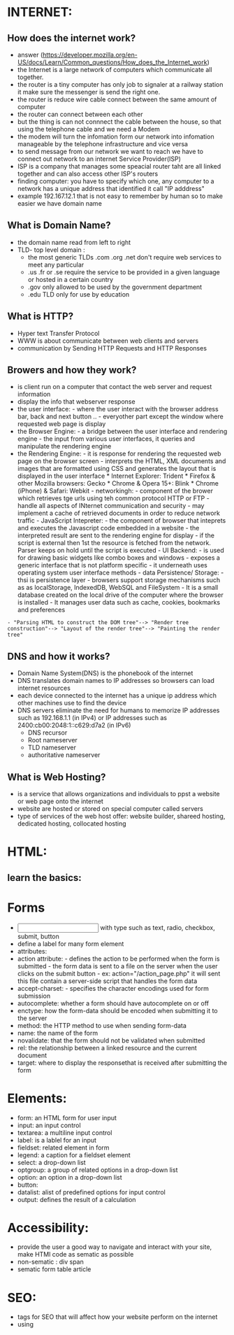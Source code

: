 # INTERNET:
## How does the internet work?
   - answer (https://developer.mozilla.org/en-US/docs/Learn/Common_questions/How_does_the_Internet_work)
   - the Internet is a large network of computers which communicate all together.
   - the router is a tiny computer has only job to signaler at a railway station it make sure the messenger is send the right one.
   - the router is reduce wire cable connect between the same amount of computer
   - the router can connect between each other
   - but the thing is can not connnect the cable between the house, so that using the telephone cable  and we need a Modem
   - the modem will turn the infomation form our network into infomation manageable by the telephone infrastructure and vice versa
   - to send message from our network we want to reach we have to connect out network to an internet Service Provider(ISP)
   - ISP is a company that manages some speacial router taht are all linked together and  can also access other ISP's routers
   - finding computer: you have to specify which one, any computer to a network has a unique  address that identified it call "IP adddress"
   - example 192.167.12.1 that is not easy to remember by human so to make easier we have domain name
## What is Domain Name?
   - the domain name read from left to right
   - TLD- top level domain : 
        - the most generic TLDs .com .org .net don't require web services to meet any particular
        - .us .fr or .se require the service to be provided in a given language or hosted in a certain country
        - .gov only allowed to be used by the government department
        - .edu TLD only for use by education
## What is HTTP?
   - Hyper text Transfer Protocol
   - WWW is about communicate between web clients and servers
   - communication by Sending HTTP Requests and HTTP Responses
## Browers and how they work?
   - is client run on a computer that contact the web server and request information
   - display the info that webserver response
   - the user interface: 
            - where the user interact with the browser address bar, back and next button ..
            - everyother part except the window where requested web page is display
   - the Browser Engine:
            - a bridge between the user interface and rendering engine
            - the input from various user interfaces, it queries and manipulate the rendering engine
   - the Rendering Engine: 
            - it is response for rendering the requested web page on the browser screen 
            - interprets the HTML, XML documents and images that are formatted using CSS and generates the layout that is displayed in the user interface
            * Internet Explorer: Trident
            * Firefox & other Mozilla browsers: Gecko
            * Chrome & Opera 15+: Blink
            * Chrome (iPhone) & Safari: Webkit
    - networkingh:
            - component of the brower which retrieves tge urls using teh common protocol HTTP or FTP
            - handle all aspects of INternet communication and security
            - may implement a cache of retrieved documents in order to reduce network traffic
    - JavaScript Intepreter:
            - the component of browser that inteprets and executes the Javascript code embedded in a website
            - the interpreted result are sent to the rendering engine for display
            - if the script is external then 1st the resource is fetched from the network. Parser keeps on hold until the script is executed
    - UI Backend:
            - is used for drawing basic widgets like combo boxes and windows
            - exposes a generic interface  that is not platform specific
            - it underneath uses operating system user interface methods
    - data Persistence/ Storage: 
            - thsi is persistence layer
            - browsers support storage mechanisms such as as localStorage, IndexedDB, WebSQL and FileSystem
            - It is a small database created on the local drive of the computer where the browser is installed 
            - It manages user data such as cache, cookies, bookmarks and preferences

    - "Parsing HTML to construct the DOM tree"--> "Render tree construction"--> "Layout of the render tree"--> "Painting the render tree"
## DNS and how it works?
- Domain Name System(DNS) is the phonebook of the internet
- DNS translates domain names to IP addresses so browsers can load internet resources
- each device connected to the internet has a unique ip address which other machines use to find the device 
- DNS servers eliminate the need for humans to memorize IP addresses such as 192.168.1.1 (in IPv4) or IP addresses such as 
2400:cb00:2048:1::c629:d7a2 (in IPv6)
    - DNS recursor
    - Root nameserver
    - TLD nameserver
    - authoritative nameserver
## What is Web Hosting?
- is a service that allows organizations and individuals to ppst a website or web page onto the internet
- website are hosted or stored on special computer called servers
- type of services of the web host offer: website builder, shareed hosting, dedicated hosting, collocated hosting
# HTML:
## learn the basics:
# Forms
- <input type=""> with type such as text, radio, checkbox, submit, button
- <lable> define a label for many form element
- attributes: 
- action attribute:
                        - defines the action to be performed when the form is submitted 
                        - the form  data is sent to a file on the server when the user clicks on the submit button
                        - ex: action="/action_page.php" it will sent this file contain a server-side script that handles the form data
- accept-charset:
        - specifies the character encodings used for form submission
- autocomplete: whether a form should have autocomplete on or off
- enctype: how the form-data should be encoded when submitting it to the server
- method: the HTTP method to use when sending form-data
- name: the name of the form 
- novalidate: that the form should not be validated when submitted
- rel: the relationship between a linked resource and the current document
- target: where to display the responsethat is received after submitting the form 
# Elements:
- form: an HTML form for user input
- input: an input control 
- textarea: a multiline input control
- label: is a lablel for an input
- fieldset: related element in form 
- legend: a caption for a fieldset element
- select: a drop-down list
- optgroup: a group of related options in a drop-down list
- option: an option in a drop-down list
- button: 
- datalist: alist of predefined options for input control
- output: defines the result of a calculation

# Accessibility:
- provide the user a good way to navigate and interact with  your site, make HTMl code as sematic as possible 
- non-sematic : div span
- sematic form table article
# SEO:
- tags for SEO that will affect how your website perform on the internet
- using <title> tag how searches see your page in google and BIng
- Meta Description tags
- Header tags
- Alt tags for images
# CSS:
## position : 
- relative  to it normal position, 
- static is by default according to normal flow, 
- fixed is relative to viewport same place when pages is scrolled
- absolute is relative to nearest positioned ancestor
## Specificity:
- there are two or more conflicting CSS rules that point to same element, will follow the Hierarchy rule
        - Inline style :attached directly to the element to be style
        - IDs: an I is a unique identifier the page element
        - Classes, attributes and pseudo-classes: .classes, [atributes], pseudo-classes such as :hover, :focus
        - Elements and pseudo-elements: h1, div, ... :before, :after
- Equal specificity: latest rule count
- the more specific than will be applied 
- contextual selector are more specifich than single element selector : the embedded style sheet is closer to the element to be styled
- A class selector beats any number of element selectors :  a class selector such as .intro beats h1, p, div, 
- the universal selector and inherited values have a specificity of 0
## Media Queries:
- use to response to media types
- such as : 
        - width and height of the viewport
        - w and h of device
        - orientation
        - resolution
- @media not|only mediatype and (expressions){
        CSS-code;
}
- mediatype: 
        - all: used for all media type devices
        - print: used for printers
        - screen: used for computer screens, * screen
        - speech: used for screenreader that read the page out loud
- Float: 
        - property that is used for positioning and formatting content let an image float left to the text in a containner
        - left right none inherit
- Clear:
        - what elements can float beside the cleared element  and on which side
        - if the element is taller than the element containing it, and it is floated, it will overflower ougtside the container using {overflow : auto} to fix
- display:
        - if/how an element is displayed
        - value is : block , inline
- visibility:
        - whether or not an element should be 
- Box Model:(is used when talking about design an layout)
        - consists of margins, borders, padding nad actual content
        - content is the box where text and image appear
        - padding is transparent, clears an area around content
        - border is area around padding
        - margin clears an area outside the border, margin is transparent
- CSS Grid:
        - using base layout systemt, with row and columns , without ahving using the floats and positioning
        - set display to grid or inline-grid
        - attribute : grid-column-gap, grid-row-gap, grid-gap
        - grid-template-columns: defines the number of columns in your grid layout
        - grid-template-row: defines the number of rows
        - grid items, grid container contains grid items by default has one grid items but can style the grid items so will span multiple columns and row
        - grid-column defines on which column to places an items short hand for column start column end
        - grid-row short hand for grid-row-start  grid-row-end
        - ex: grid-row: 1 / 4  is start at row 1 end on row 4
        - ex :grid-row : 1/ span 2 start at row 1 and span 2 rows
        - grid-area: start row / start col / end row / end col 
        - grid-template-areas named grid items can be referred by this property of the grid container
- CSS FLexBox:
        - block for sections a webpage
        - Inline for text
        - table for two dimensional table data
        - positioned, for explicit position of an element
        - propeties: flex-direction, flex-wrap, flex-flow, justify-content, align-items, align-items, align-content
        - flex items: order , flex-grow, flex-shrink, flex-basis, flex, align-self
        - flex responsive : display: flex, flex directtion

# JavaScript
## instroduction:
- getELementById(): document.getElementById("demo").innerHTML ="hello javascript";
- place inside the <script>
-  Js vs Java language:
        - resembles Java but does not have Java static typing and stong type check
        - js follows most java expression syntax, naming convention and basic control flow constructs
        - JS also support function without any apecial declarative requirements
        - dont need to declare all var, classes ,and methods
        - dont have to concern with whether methods are public private protected
        - Java is class based programming language designed for fast execution and type safety
        - type safety means that you cant cast a java integer into an object reference or access private memory by corrupting Java Bytecodes, Class-based model means that programming consist exclusive  of calss and their methpd
        - inheritance nad strong type resquires tightly coupled object hiearchies
        - java more complex than javascript
- JavaScript and ECMAScript
        - The ECMAScript specification is a set of requirements for implemenitn EcmaScript. 
        - ES doc is not intended to help scipt programmers. use js doc for information when writing scripts
        - js doc descripber aspects of language that are appropriate for a js progammer
## basic:
- comments  : // /***/ 
- Declarations: var let const
- Data types:
        - primitives
                - Boolean
                - null
                - undefined
                - Number
                - BigInt
                - String
                - Symbol
        - Object

- Converting string to number:
        - parseInt()
        - parserFloat()

- Literals
        - Array
        - Boolean
        - Floating-point
        - Numeric
        - Object
        - RegExp
        - String
- Exception handling statements
        - throw expression
        - try ... catch
        - try{ 
        -       func(param) // this may throe an error
        -}catch (e){
        -       handleError(e) // if an error occurrde, handle it
        -}finally{ 
        -       closeMyfile() // always close the resource
        - }
- Regular expression
        - let re = /ab+c/;
        - let re = new RegExp('ab+');
        - Character classes \, ., \cX, \d, \D, \fooo, [\d]
        - AsserTions : ^, $, x(?=y), include boundaries, which indicate the beginnings and ending of lines and words, and other patterns indicating in some way that a match is posible
        - sepecial character such as * then using Backslash 
        - exec() return array info or null on mismatch
        - test() return true false
        - match() return all of matches capturing or null
        - matchAll() iterator containing all of the matches
        - search() test for a match in a string return index match 
        - replace() search match and replce match 
        - replaceAll() search all  and replace all
        - split() used regular expression or a fixed string to break a string into an array of substrings
- class-based vs. prototype-based languages
        - object-oriented languages: classes and instances
        - class defines all of the properties that characterize a certain set of object
        - an Instance, on the other hand, is the instantiation of a class
        - subclasses and inheritance
        - js all object can inherit from another object
        - define and create a set of object with constructor functions
        - uising new to creation of new object
        - construction of object hierarchy :
                                 - java :construct an object hierachy by using class definitions to define subclasses of existing classes
                                 - js: construct by assigning an object as the prototype associated with a constructor function
        - Inheritance model: 
                                - java: by following the class chain
                                - js: by followign prototype chain
        - extension of properties:
                                - java": class definition specifies all properties of all instances of a class. Cannot add properties dynamically at run time
                                - js: constructor function or prototype specifies an initial set of properties. can add or remove dynamically to individual objects or to the entire set of object
- Promise:
        - is an object representing the eventual completion or failure of an asynchronous operation
        - a promise is return object to which you attach callbacks, instead of passing callbacks into a function
        - chaining : const promise = dosomething();
        -            const promise2= promise.then(successCallback, failureCallBack)
        - it is possible to chain after a failure such as catch
        - you migght recall seeing failurecallback three times in the pyramid of doom earlier compared to only once at the end of the promise chain 
        - Rejection event: whenever a promise is rejected , one of two events  is sent to the global scope:
                - rejectionhandled: sent when promise is rejected, after that rekection has been handled by the executors reject function
                - unhandledredjection: sent when a promise is rejected but there is no rejection handler availabler
        - there make it possible to offer fallback error handing for promises, as well as to help debug issues with your promise managemen. these handlers are globalper context, so all errors will go to the same event handlers, regardless of source 
        - one case of special usefulness when writing code for node.js its common that modules you include in your project may have unhandle rejected promises
        logged to the console by the Node.js runtime by adding handler in node.js
        - process.on("unhandledRejection", (reason, promise)=> {
                // the code what todo and should do here
        })
        - in an ideal world all asynchronous functions would already return promises. unforturnately, some APIs still expect success and or failure callbacks to be passed in the old way
        - .resolve(), .reject()
        - .all(), .race() tools for running asynchronous operation in parallel
        - composeAsync() will accept any number of functions as arguments, and will return a new function that accepts an initial valeu to be passed through the composition pipeline
        - Timming 
        - Nesting
- DOM manipulation:
        - to gain familiarity with the core DOM APIs, and the other APIs commonly associated with DOM and document manipulation 
        - Navigator:represent the state and identify  of teh browser exist on the web, can use this object to retrieve things like the user's preferred language, a media stream from the users webcame,etc
        - Window: is the browser tap taht a web page is loaded into, is object window in js, manipulate the doccument loaded into that window store data spaecific to that document on the client-side, attach an event handler to current window 
        - Document: is the actual page loaded into the window, can using this object to manipulate the HTML CSS 
                - element node: an element as it exist in the DOM
                - root node: top node in the tree which in the case of hTMl is always HTML
                - child node: a node directly inside another node 
                - descendant node : a node anywhere inside another node
                - parent node: a node which has a node inside
                - sibling nodes: nodes that sit on the same level in the DOM
                - Tex node : a node containing a text string
                - querySelector()
                - querySelectorAll()
                - getElementById()
                - getElementByTagName()
- Fetch API:
        - diff from jQuery.ajax():
                - fetch wont reject on http error status
                - fetch can receive cross site cookie
                - fetch wont sent cookies
        - supplying resquest options:
                - method can optionally accept a second parameter, and init object that allows you to control a number of different setting
        - Send a Request to a Server
                - open("GET", "ajax_info.txt, true); specifies the type of request,
                                - method: the type of request: GET or POST
                                - url: the server (file) location
                                - async: true(asynchronous) or false(sychronous)
                - send();  sends the request to the server used for GET
                - sent(string): sends the request to the server used for POST
                -POST over GET for cached file is not an option, sending a large amount of dta to the server, sending user input, POST is more robust and secure than GET
        - Synchronous Request
        - Server REsponse:
                - onreadystatechange : defines a function to be called when the readystate property changes
                - readyState :
                        - holds the statis of the  XMLHTTPRequest
                        - 0 : request not initialized
                        - 1: server connecttion established
                        - 2: request received
                        - 3: processing request
                        - 4: request finished and response is ready
                - status:
                        - 200: OK
                        - 403: Forbidden
                        - 404: page not found
                - statusText:
                        Returns the status-text
                - property:
                - responseText get teh response data as a string
                - responseXML get teh response data as XML data
                - methods:
                - getResponseHeader(): return specific header information form the server resource
                - getAllResponseHeaders(): return all the header information from the server resource
- ES6:
        - let keyword
        - const keyword
        - arrow function 
        - class classname{constructor(){....}} not an object it is a template for javascript object
        - promise
        - .find()
        - .findIndex()
        - Number.isInteger(), isSafeInteger(), isFinite(), isNaN()
- modular Javascript:
        - dependdent on the import and export
- Hoisting is  default behabvior of moving declarations to the top
        - variable can use before it declare
        - overlooked behavior of javaScript
        - using let variable before it is declared will result in ReferenceError
        - to avoid bugs, always declare all variables at the beginning of every scope
- "use strict" can not use undeclared variables
        - write secure mode
        - using an oject without declaring it is not allowed
        - deleting a variable is not allowed
        - deleting a function is not allowed
        - deleting an undeletable property is not allowed
        - duplicating a paramenter name is not allowed
        - octal numeric literal are not allowed
        - octal  escapse character are not allowed
        - writing to a read-only, get-only property is not allowed
        - argumnets with can not use as variable
        - for security reasons, eval() is not allowed to create variable in the scope from which it was called
        - for "this" in strict mode it will return underfined and functions in normal mode will return the global object
- Prototypes:
        - object constructor:
- Shadow DOM:
        -  is a key part of this, providing a way to attach a hidden separated DOM to an element
        - shadow host : the regular DOm node that the shadow DOM is attached to
        - shadow tree:  The DOM tree inside teh shadow DOM
        - Shadow boundary: the place where the shadow DOM ends, and the regular DOM begins
        - shadow root: the root node of the shadow tree
- basic usage:
        - element.attachShadow() with mode : 'open', 'closed'
        - element.shadowRoot;
- Event Bubbling :
        - event propagation model wherein listeners are fired from the target of the event, up
- Capturing phase: the event goes down to the element
- target phase : the event reached the target elemnet
- bubbling phase: the event bubbles up from the element.
# Web Security Knowlege:
## HTTP :  
        - send data between a web browser and a website
        - no one else can access the data, Because it used TLS protocol to encrypt communication
- How it work ?
        - uses encryption communication protoco, Named Transport Layer Security
        - was known as Secure Sockets Layer(SSL)
        - encryption uses two keys:   
                - public key: this shared between the browser and website
                - private key : this key used to decrypt information encrypted by the public key and it not shared out of the server
- TLS ?
        - the most protocol in use and designed to facilitate privacy, data security for communications over the internet
        - the use case o TLS is encrypting the communication between  applicaiton and servers, emails, messaging voice by Use (VoIP)
        - must install the TLS and SSL certification
        - TLS handshake step
        - determind the version of the TLS will use during  the session
        - authenticate the identity of the server by using TLS certificate
        - generate the session key for use during the session after the handshake process ended
- SSL? 
        - secure Socket Layer. an encryption base internet security protocol, it was founded for the ensuting of the integrity and privacy of the connections of the internet by Netscape
- CORS?
        - Crossing Origin Resource SHaring is Machanism that uses HTTP header to specify which outer origin have access to the local asset and 
        - how can access it  that is mean we can make a white list for the allowed crossing origins that has access to our assets
        - when the site makes a get request to get resource from the out server, the browser add a header that contain s the origin like http://www.example.com
        - server receives req and searches in it white list Access-Control-Allow-Origin: *
        - if the server specifies the methods it will compare the request  method with its example
- OWASP?
        - security knowlege framework
        - static code analysis
        - code reviews
        - security automation testing
        - penetration test
- Content Security Policy:
        - is an added layer of security that helps to detect and mitigate certain type of attacks, including cross site scripting and data injection attacks        
# CSS Architecture:
- Efficiency: to reduce the time spent thinking about how things should be done and increase the time doing things
- Consistency: want to make sure all developers are on the same page
## CSS Global:
- rule that apply crosswise to all components
- use tokens to keep the design consistent across all compoments and reduce the size of their CSS
## BEM:
- Blocks ELements Modifiers is naming methodology aimed at creating resusable components
- block__element--modifier
## Utilitty Class
- todo only one thing
# CSS preprocessor:
- is the program that lets you generate CSS from the preprocessor's own unique Syntax
- many preprocessors , but the most css preprocessor will add some feature that dont exist in pure CSS, such as mixin, nesting, selector, inheritance selector, 
- must install css compiler on your web server OR compile to dev environment then upload compiled css file to webserver
# npm script
- open source developers from every continent use npm to share and borrow packages, adn many organization use npm to manage private development as well
- three distinct components (the website, the command line interface, the registry)
## website: 
- to discover packages, set up profiels and manage other aspects of your npm experience: can set up  organization to manage access to public or private package
## CLI:
- runs from terminal, and is how most developer interact with npm 
## Registry:
- a large public database of JavaScript software and the meta-information surrounding it
## Task Runner
# WebPack
## Core Concepts:
- Entry: An entry point indicated which module webpack should use to begin building out its internal dependency graph, webpack will figure out which other modules and libraries that entry point depends on
        - Usage: entry: string | [string]  // single Entry syntax
        - entry : {<entryChunkName> string| [string]}{}
- Output: propety tells webpack where to emit the bundle it creates and how to name these files, it default  to ./dist/main.js for main output file and to the ./dist folder for any other generate file
        - can configure this part of the process by specifying an output field in your configuration: webpack.config.js.
        - output.filename and output.path properties to tell webpack the name of our bundle and where we want ro be emmited to
- Loaders:
        - out of the box, webpack only understands JavaScript and JSON files. Loaders allow webpack to process other types of files and convert them into valid modules that can be consumed by your application and added to the dependency graph
        - 
- Plugins:
- Mode
- Browser Compatibility
# Modern CSS:
## CSS Moduler: 
- all class names nad animation names are scopeb locally by default
- is not in offical spec but rather a process in build step with help of webpack that changes class names and selector to be scoped
# ReactjS- Redux:
## Redux:
 - Redux is a pattern and library for managing and updating application state, suing event called "actions"
 - Redux helps manage global state - state that is needed across many parts of your application
 - need Redux 
        - when haev large amount of application state that are needed in many place in the app
        - the app state is updated frequently overtime
        - logic to update that state may be complex
        - the app has a medium or a large-sized codebase, and might be worked on the many people
- react-redux package
- redux toolkit: is our recommended approach for writing Resuc logic, builds in our suggested best practices, simplifies most REDux task, prevent common mistakes , and make it easier to write Redux application
- redux devtool extension
        - show a history of the changes to state your Redux store over time
        - this allows you to debug your application effectively, including using powerful techniques like time travel debug
- state management:
        - state: the source of truth that drives our app
        - view: a declaretive description of the UI based on the current state
        - actions, the events that occur in the app based on uper input , and trigger unpdates in the state
        - multiple components that need to share and use the same state
        - immutable it can never ve changed: your code must make copies of existing objects/arrays, and then modify the copies
- Teminology:
        - Actions: you can think of an action as an event that describes something that happened in the application
        - actions creator is function that creates and return an action object
- reducers: receives the current state and an action object : can think it as an event listener which handles events based on the received action (event ) type - logic step  check to see if the reducer cares about this action: if so make a copy of the state update the copy with new values and return it - otherwise, return the existing state unchanged: 
```javascript
                const initialState = { value: 0 }
                function counterReducer(state = initialState, action) {
                // Check to see if the reducer cares about this action
                if (action.type === 'counter/increment') {
                // If so, make a copy of `state`
                return {
                ...state,
                // and update the copy with the new value
                value: state.value + 1
                }
                }
                // otherwise return the existing state unchanged
                return state
                }
```
- store : is created by passing in a reducer, and has a method called getState that return the current state value
```javascript
import { configureStore } from '@reduxjs/toolkit'

const store = configureStore({ reducer: counterReducer })

console.log(store.getState())
// {value: 0}
```
- Dispatch 
        - teh redux store has a method called dispatch . the only way to update the state is to call store.dispatch() and pass in an action object
        - can think of dispatching actions as "triggering an event"
```javascript
store.dispatch({ type: 'counter/increment' })

console.log(store.getState())
// {value: 1}
```
- Selectors:
        - are functions that know how to extract specific pieces of information form a store state value, As an application grows bigger this can help avoid repeating logic as different parts of the app need to read the same date:

```javascript
const selectCounterValue = state => state.value

const currentValue = selectCounterValue(store.getState())
console.log(currentValue)
// 2
```
## Redux Application Data Flow
- one way data flow:
        -- State describes the condition of the app at a specific point in time
        -- the UI is rendered based on that state
        -- when something happens, the state is updated based on what occurred
        -- the UI re-renders based on the new state
- more detail step:
        -- initial setup
        -- Update
- create the feature
- create the store
- any React componet can use data from the redux store as needed:
        - any componet can read any data that is in the redux store
        - multiple components can read the same data, even at the same time
        - componets should extract the smallest amount of data they need to rednder themselves
        - components can combine values from props state, and the Redux store to determind what UI they need to render, they can read multiple piece of  data form the rtore nad reshape the daya as needed fir display
        - any component can dispatch  actions to cause state updates
- redux action creators can prepare action objects with the right contents
        - createSlice and createAction can accept a prepare callback that return the action payload
        - Unique Id and other random value should be put in the action, not calculated in the reuducer
- Reducers should contain the actual state update logic
        - Reducers can contain whatever logic is needed to calculate the next state
        - Action objects should contain just enough info to describe what happened
## Async Logic and Data Fetching
- You can write reusable "selector" functions to encapsulate reading values from the Redux state
Selectors are functions that get the Redux state as an argument, and return some data
- Redux uses plugins called "middleware" to enable async logic
        - The standard async middleware is called redux-thunk, which is included in Redux Toolkit
        - Thunk functions receive dispatch and getState as arguments, and can use those as part of async logic
- You can dispatch additional actions to help track the loading status of an API call
        - The typical pattern is dispatching a "pending" action before the call, then either a "success" containing the data or a "failure" action containing the error
        - Loading state should usually be stored as an enum, like 'idle' | 'loading' | 'succeeded' | 'failed'
- Redux Toolkit has a createAsyncThunk API that dispatches these actions for you
        - createAsyncThunk accepts a "payload creator" callback that should return a Promise, and generates pending/fulfilled/rejected action types automatically
        - Generated action creators like fetchPosts dispatch those actions based on the Promise you return
        - You can listen for these action types in createSlice using the extraReducers field, and update the state in reducers based on those actions.
        - Action creators can be used to automatically fill in the keys of the extraReducers object so the slice knows what actions to listen for.
- React middleware come in when we want to have async logic interact with the store by dispatch or checking the current store state, allow different kind os async logic to interact with the store . this allows you to write code that can dispatch actions and check the store state , while keeping that logic separate fom UI
- the most common async middleware is REDUX-THUNK- write plain functions that may contain async logic directly
- redux toolkits configureStore function automatically sets up the thunk middleware by default, adn we recommend using thunks as the standard approach for writing  async logic with redux
- Thunk Functions
        - one the thunk middleware has been added to the redux store, it allow you to pass thunk functions directly to store.dispatch. A thunk function will always be called with (dispatch, getState) as its arguments, and you can use them inside the thunk as needed
        - Thunk typically dispatch plain actions using action creator like dispatch(increment())
# XMLHttpRequest:
- The constructor initializes an XMLHttpRequest. It must be called before any other method calls.
1. onreadystatechange an eventhandekr that is called whenever the readystate attribute changes
2. readyState - readonly return an unsigned short, the state of the request
3. response - read only Returns an ArrayBuffer, Blob, Document, JavaScript object, or a DOMString, depending on the value of XMLHttpRequest.responseType, that contains the response entity body.
4. responseText -  Returns a DOMString that contains the response to the request as text, or null if the request was unsuccessful or has not yet been sent.
5. responseType - is an  enumerated value that defines teh response type
6. responseURL - return the serialized URL of the response or the empty string if the URL is null
7. responseXML - Returns a Document containing the response to the request, or null if the request was unsuccessful, has not yet been sent, or cannot be parsed as XML or HTML. Not available in workers.
8. status - Returns an unsigned short with the status of the response of the request.
9. statusText - Returns a DOMString containing the response string returned by the HTTP server. Unlike XMLHttpRequest.status, this includes the entire text of the response message ("200 OK", for example).
10. timeout - Is an unsigned long representing the number of milliseconds a request can take before automatically being terminated.
11. upload - is an XMLHttpRequestUpload, representing the upload process.
12. withCredentials - Is a Boolean that indicates whether or not cross-site Access-Control requests should be made using credentials such as cookies or authorization headers.

# Event Handlers:
- onreadystatechange as a property of the XMLHttpRequest instance is supported in all browsers
# Methods
 - abort() Aborts the request if it has already been sent.
 - getAllResponseHeaders() Returns all the response headers, separated by CRLF, as a string, or null if no response has been received.
 - getResponseHeader() Returns the string containing the text of the specified header, or null if either the response has not yet been received or the header doesn't exist in the response.
 - open() initializes a request
 - overrodeMimeType() Overrides the MIME type returned by the server.
 - send() sends the request. if the request is asynchronous 
 - setRequestHeader() sets the value of an HTTP request header. you must call setRequestHeader() after open(), but befero send()

# AJAX:
- Asynchronous JavaScripts and XML, while not a technology in itself, is a term corned in 2005,that describes a new approach  to using a number of existing technologes together including HTML or XHTML, CSS, JavaScript, DOM, XML, XSLT, and most importantly the XMLHttpRequest object.
- web apllication are able to make quick, incremental update to use ineterface without reloading the entire browser page This makes the application faster and more responsive to user actions
- X in AJAX stand for XML but JSOn used more than XML, it much advantage and a part of JavaScript. Both Json and Xml are used for packaging information in the Ajax model
## documentation
- The XMLHttpRequest API is the core of Ajax. This article will explain how to use some Ajax techniques, like:
1. Analyzing and manipulating the response of the server
2. Monitoring the progress of a request
3. Submitting forms and upload binary files – in pure Ajax, or using FormData objects
4. Using Ajax within Web workers
- Fetch API:
        - The Fetch API provides an interface for fetching resources. It will seem familiar to anyone who has used XMLHTTPRequest, but this API provides a more powerful and flexible feature set.
- Server-sent events
        - Traditionally, a web page has to send a request to the server to receive new data; that is, the page requests data from the server. With server-sent events, it's possible for a server to send new data to a web page at any time, by pushing messages to the web page. These incoming messages can be treated as Events + data inside the web page. See also: Using server-sent events.
- Pure-Ajax navigation example:
        - This article provides a working (minimalist) example of a pure-Ajax website composed only of three pages.
- Sending and Receiving Binary Data
        - The responseType property of the XMLHttpRequest object can be set to change the expected response type from the server.
        - Possible value are the empty string (default), arraybuffer, blob, document, json, and text
        - the response property will contain teh entity body according to responseType ArrayBuffer, Blob, Document, JSON, or string. This article will show some Ajax I/O techniques.
- XML
- Parsing and serializing XMl
- FileReader API: The FileReader API lets web applications asynchronously read the contents of files (or raw data buffers) stored on the user's computer, using File or Blob objects to specify the file or data to read. File objects may be obtained from a FileList object returned as a result of a user selecting files using the "input" element, from a drag and drop operation's DataTransfer object, or from the mozGetAsFile() API on an HTMLCanvasElement.

- XPath: XML path language, As well as this, it can also be used to test addressed nodes within a document to determine whether they match a pattern or not.
## tools
- axios : Promise based HTTP client, which uses XMLHttpRequest internally.
```javascript
function reqListener () {
  console.log(this.responseText);
}

var oReq = new XMLHttpRequest();
oReq.addEventListener("load", reqListener);
oReq.open("GET", "http://www.example.org/example.txt");
oReq.send();
```        
# Asynchronous request
```javascript
var xhr = new XMLHttpRequest();
xhr.open("GET", "/bar/foo.txt", true);
xhr.onload = function (e) {
  if (xhr.readyState === 4) {
    if (xhr.status === 200) {
      console.log(xhr.responseText);
    } else {
      console.error(xhr.statusText);
    }
  }
};
xhr.onerror = function (e) {
  console.error(xhr.statusText);
};
xhr.send(null); 
```
#writing a function to read  an external file
```javascript
function xhrSuccess() {
    this.callback.apply(this, this.arguments);
}

function xhrError() {
    console.error(this.statusText);
}

function loadFile(url, callback /*, opt_arg1, opt_arg2, ... */) {
    var xhr = new XMLHttpRequest();
    xhr.callback = callback;
    xhr.arguments = Array.prototype.slice.call(arguments, 2);
    xhr.onload = xhrSuccess;
    xhr.onerror = xhrError;
    xhr.open("GET", url, true);
    xhr.send(null);
}
function showMessage(message) {
    console.log(message + this.responseText);
}

loadFile("message.txt", showMessage, "New message!\n\n");
```
## using timeout
```javascript
function loadFile(url, timeout, callback) {
    var args = Array.prototype.slice.call(arguments, 3);
    var xhr = new XMLHttpRequest();
    xhr.ontimeout = function () {
        console.error("The request for " + url + " timed out.");
    };
    xhr.onload = function() {
        if (xhr.readyState === 4) {
            if (xhr.status === 200) {
                callback.apply(xhr, args);
            } else {
                console.error(xhr.statusText);
            }
        }
    };
    xhr.open("GET", url, true);
    xhr.timeout = timeout;
    xhr.send(null);
}
// usage:
function showMessage (message) {
    console.log(message + this.responseText);
}

loadFile("message.txt", 2000, showMessage, "New message!\n");

```
# SYnchronous request

#


        
